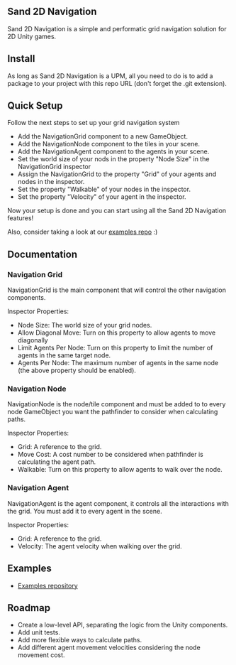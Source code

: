 ## Sand 2D Navigation

Sand 2D Navigation is a simple and performatic grid navigation solution for 2D Unity games.

## Install

As long as Sand 2D Navigation is a UPM, all you need to do is to add a package to your project with this repo URL (don't forget the .git extension).

## Quick Setup

Follow the next steps to set up your grid navigation system

- Add the NavigationGrid component to a new GameObject.
- Add the NavigationNode component to the tiles in your scene.
- Add the NavigationAgent component to the agents in your scene.
- Set the world size of your nods in the property "Node Size" in the NavigationGrid inspector
- Assign the NavigationGrid to the property "Grid" of your agents and nodes in the inspector.
- Set the property "Walkable" of your nodes in the inspector.
- Set the property "Velocity" of your agent in the inspector.

Now your setup is done and you can start using all the Sand 2D Navigation features!

Also, consider taking a look at our [examples repo](#examples) :)

## Documentation

### Navigation Grid

NavigationGrid is the main component that will control the other navigation components.

Inspector Properties:

- Node Size: The world size of your grid nodes.
- Allow Diagonal Move: Turn on this property to allow agents to move diagonally
- Limit Agents Per Node: Turn on this property to limit the number of agents in the same target node.
- Agents Per Node: The maximum number of agents in the same node (the above property should be enabled).

### Navigation Node

NavigationNode is the node/tile component and must be added to to every node GameObject you want the pathfinder to consider when calculating paths.

Inspector Properties:

- Grid: A reference to the grid.
- Move Cost: A cost number to be considered when pathfinder is calculating the agent path.
- Walkable: Turn on this property to allow agents to walk over the node.

### Navigation Agent

NavigationAgent is the agent component, it controls all the interactions with the grid. You must add it to every agent in the scene.

Inspector Properties:

- Grid: A reference to the grid.
- Velocity: The agent velocity when walking over the grid.

## Examples

- [Examples repository](https://github.com/ccadori/sand-2d-navigation-examples)

## Roadmap

- Create a low-level API, separating the logic from the Unity components.
- Add unit tests.
- Add more flexible ways to calculate paths.
- Add different agent movement velocities considering the node movement cost.
